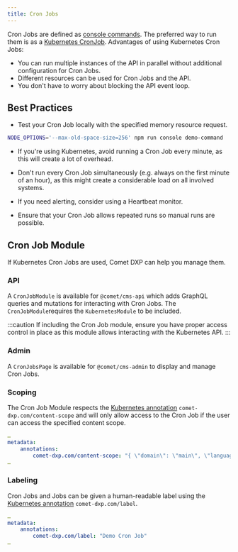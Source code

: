 ```yaml
---
title: Cron Jobs
---
```


Cron Jobs are defined as [console commands](../console-commands). The preferred way to run them is as a [Kubernetes CronJob](https://kubernetes.io/docs/concepts/workloads/controllers/cron-jobs/). Advantages of using Kubernetes Cron Jobs:

- You can run multiple instances of the API in parallel without additional configuration for Cron Jobs.
- Different resources can be used for Cron Jobs and the API.
- You don't have to worry about blocking the API event loop.

## Best Practices

- Test your Cron Job locally with the specified memory resource request.

```bash
NODE_OPTIONS='--max-old-space-size=256' npm run console demo-command
```

- If you're using Kubernetes, avoid running a Cron Job every minute, as this will create a lot of overhead.

- Don't run every Cron Job simultaneously (e.g. always on the first minute of an hour), as this might create a considerable load on all involved systems.

- If you need alerting, consider using a Heartbeat monitor.

- Ensure that your Cron Job allows repeated runs so manual runs are possible.

## Cron Job Module

If Kubernetes Cron Jobs are used, Comet DXP can help you manage them.

### API

A `CronJobModule` is available for `@comet/cms-api` which adds GraphQL queries and mutations for interacting with Cron Jobs. The `CronJobModule`requires the `KubernetesModule` to be included.

:::caution
If including the Cron Job module, ensure you have proper access control in place as this module allows interacting with the Kubernetes API.
:::

### Admin

A `CronJobsPage` is available for `@comet/cms-admin` to display and manage Cron Jobs.

### Scoping

The Cron Job Module respects the [Kubernetes annotation](https://kubernetes.io/docs/concepts/overview/working-with-objects/annotations/) `comet-dxp.com/content-scope` and will only allow access to the Cron Job if the user can access the specified content scope.

```yaml
…
metadata:
    annotations:
        comet-dxp.com/content-scope: "{ \"domain\": \"main\", \"language\": \"en\" }"
…
```

### Labeling

Cron Jobs and Jobs can be given a human-readable label using the [Kubernetes annotation](https://kubernetes.io/docs/concepts/overview/working-with-objects/annotations/) `comet-dxp.com/label`.

```yaml
…
metadata:
    annotations:
        comet-dxp.com/label: "Demo Cron Job"
…
```
